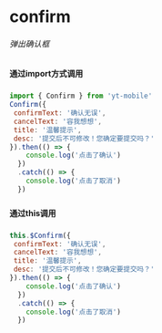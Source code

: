 # confirm
###### 弹出确认框
###
#### 通过import方式调用
###
```js
import { Confirm } from 'yt-mobile'
Confirm({
 confirmText: '确认无误',
 cancelText: '容我想想', 
 title: '温馨提示', 
 desc: '提交后不可修改！您确定要提交吗？' 
}).then(() => {
    console.log('点击了确认')
  })
  .catch(() => {
    console.log('点击了取消')
  })
```
###
#### 通过this调用
###
```js
this.$Confirm({
 confirmText: '确认无误', 
 cancelText: '容我想想', 
 title: '温馨提示', 
 desc: '提交后不可修改！您确定要提交吗？' 
}).then(() => {
    console.log('点击了确认')
  })
  .catch(() => {
    console.log('点击了取消')
  })
```
